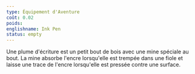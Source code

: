 ```yaml
---
type: Équipement d'Aventure
coût: 0.02
poids:
englishname: Ink Pen
status: empty
---
```

Une plume d'écriture est un petit bout de bois avec une mine spéciale au bout. La mine absorbe l'encre lorsqu'elle est trempée dans une fiole et laisse une trace de l'encre lorsqu'elle est pressée contre une surface.